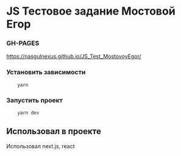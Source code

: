 # JS Тестовое задание Мостовой Егор

### GH-PAGES

https://nasgulnexus.github.io/JS_Test_MostovoyEgor/

### Установить зависимости

```
    yarn
```

### Запустить проект

```
    yarn dev
```

## Использовал в проекте

Использовал next.js, react
